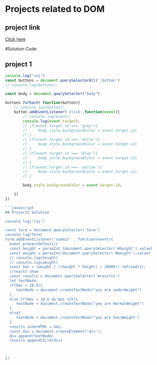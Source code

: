 # Projects related to DOM

## project link
[Click here](https://stackblitz.com/edit/dom-project-chaiaurcode?file=index.html)


#Solution Code

## project 1

```javascript
console.log("raj")
const buttons = document.querySelectorAll('.button')
// console.log(buttons);

const body = document.querySelector("body")

buttons.forEach( function(button){
    // console.log(button);
    button.addEventListener('click',function(event){
        // console.log(event);
        console.log(event.target);
        // if(event.target.id === 'grey'){
        //     body.style.backgroundColor = event.target.id;
        // }
        // if(event.target.id === 'white'){
        //     body.style.backgroundColor = event.target.id;
        // }
        // if(event.target.id === 'blue'){
        //     body.style.backgroundColor = event.target.id;
        // }
        // if(event.target.id === 'yellow'){
        //     body.style.backgroundColor = event.target.id;
        // }

        body.style.backgroundColor = event.target.id;

    })
})

```javascript
## Project2 Solution

console.log("raj")

const form = document.querySelector('form')
console.log(form)
form.addEventListener('submit' , function(event){
  event.preventDefault()
  const height = parseInt (document.querySelector('#height').value)
  const weight = parseInt(document.querySelector('#weight').value)
  // console.log(height)
  // console.log(weight)
  const bmi = (weight / ((height * height) / 10000)).toFixed(2);
  //result show
  const results = document.querySelector('#results')
  let textNode;
  if(bmi < 18.6){
     textNode = document.createTextNode("you are underWeight")
  }
  else if(bmi > 18.6 && bmi <25){
     textNode = document.createTextNode("you are NormalWeight")
  }
  else{
     textNode = document.createTextNode("you are OverWeight")
  }
  results.innerHTML = bmi;
  const div = document.createElement('div');
  div.append(textNode)
  results.appendChild(div)



})

```
